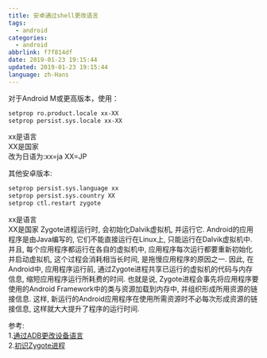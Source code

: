 ```yaml
---
title: 安卓通过shell更改语言
tags:
  - android
categories:
  - android
abbrlink: f7f814df
date: 2019-01-23 19:15:44
updated: 2019-01-23 19:15:44
language: zh-Hans
---
```


对于Android M或更高版本，使用：

```bash
setprop ro.product.locale xx-XX
setprop persist.sys.locale xx-XX
```

xx是语言  
XX是国家  
改为日语为:xx=ja XX=JP  

其他安卓版本:

```bash
setprop persist.sys.language xx
setprop persist.sys.country XX
setprop ctl.restart zygote
```

xx是语言  
XX是国家  <!--more-->
Zygote进程运行时, 会初始化Dalvik虚拟机, 并运行它. Android的应用程序是由Java编写的, 它们不能直接运行在Linux上, 只能运行在Dalvik虚拟机中. 并且, 每个应用程序都运行在各自的虚拟机中, 应用程序每次运行都要重新初始化并启动虚拟机, 这个过程会消耗相当长时间, 是拖慢应用程序的原因之一. 因此, 在Android中, 应用程序运行前, 通过Zygote进程共享已运行的虚拟机的代码与内存信息, 缩短应用程序运行所耗费的时间. 也就是说, Zygote进程会事先将应用程序要使用的Android Framework中的类与资源加载到内存中, 并组织形成所用资源的链接信息. 这样, 新运行的Android应用程序在使用所需资源时不必每次形成资源的链接信息, 这样就大大提升了程序的运行时间.   

参考:  
1.[通过ADB更改设备语言](http://bbs.bugcode.cn/t/16729)  
2.[初识Zygote进程](https://www.jianshu.com/p/3dbe46439359)

